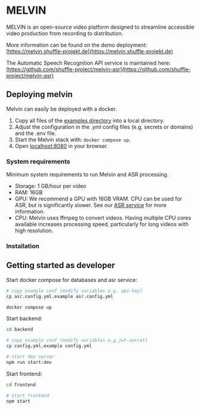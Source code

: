 # MELVIN

MELVIN is an open-source video platform designed to streamline accessible video production from recording to distribution.

More information can be found on the demo deployment: [https://melvin.shuffle-projekt.de](https://melvin.shuffle-projekt.de)

The Automatic Speech Recognition API service is maintained here: [https://github.com/shuffle-project/melvin-asr](https://github.com/shuffle-project/melvin-asr)

## Deploying melvin

Melvin can easily be deployed with a docker.

1. Copy all files of the [examples directory](examples/deployment) into a local directory.
2. Adjust the configuration in the .yml config files (e.g. secrets or domains) and the .env file.
3. Start the Melvin stack with: `docker compose up`.
4. Open [localhost:8080](localhost:8080) in your browser.

### System requirements

Minimum system requirements to run Melvin and ASR processing.

- Storage: 1 GB/hour per video
- RAM: 16GB
- GPU: We recommend a GPU with 16GB VRAM. CPU can be used for ASR, but is significantly slower. See our [ASR service](https://github.com/shuffle-project/melvin-asr) for more information.
- CPU: Melvin uses ffmpeg to convert videos. Having multiple CPU cores available increases processing speed, particularly for long videos with high resolution.

### Installation

## Getting started as developer

Start docker compose for databases and asr service:

```bash
# copy example conf (modify variables e.g. api-key)
cp asr.config.yml.example asr.config.yml

docker compose up
```

Start backend:

```bash
cd backend

# copy example conf (modify variables e.g.jwt-secret)
cp config.yml.example config.yml

# start dev server
npm run start:dev
```

Start frontend:

```bash
cd frontend

# start frontend
npm start
```
